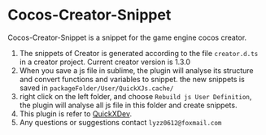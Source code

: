 # Cocos-Creator-Snippet
Cocos-Creator-Snippet is a snippet for the game engine cocos creator.

1. The snippets of Creator is generated according to the file ```creator.d.ts``` in a creator project. Current creator version is 1.3.0
2. When you save a js file in sublime, the plugin will analyse its structure and convert functions and variables to snippet. the new snippets is saved in ```packageFolder/User/QuickXJs.cache/```
3. right click on the left folder, and choose ```Rebuild js User Definition```, the plugin will analyse all js file in this folder and create snippets.
4. This plugin is refer to [QuickXDev](https://github.com/leitwolf/QuickXDev).
5. Any questions or suggestions contact ```lyzz0612@foxmail.com```
